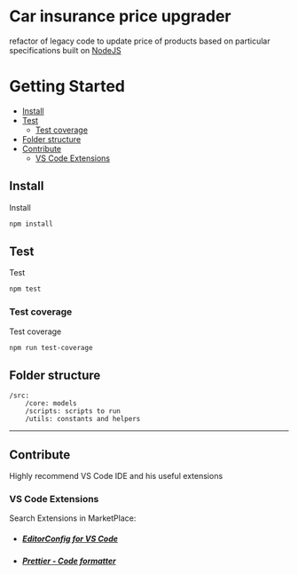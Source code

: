 # Car insurance price upgrader

refactor of legacy code to update price of products based on particular specifications built on [NodeJS](https://nodejs.org/)

# Getting Started

- [Install](#install)
- [Test](#test)
  - [Test coverage](#test-coverage)
- [Folder structure](#folder-structure)
- [Contribute](#contribute)
  - [VS Code Extensions](#vs-code-extensions)

## Install

Install

```bash
npm install
```

## Test

Test

```bash
npm test
```

### Test coverage

Test coverage

```bash
npm run test-coverage
```

## Folder structure

    /src:
        /core: models
        /scripts: scripts to run
        /utils: constants and helpers

---

## Contribute

Highly recommend VS Code IDE and his useful extensions

### VS Code Extensions

Search Extensions in MarketPlace:

- ##### [EditorConfig for VS Code](https://marketplace.visualstudio.com/items?itemName=EditorConfig.EditorConfig)

- ##### [Prettier - Code formatter](https://marketplace.visualstudio.com/items?itemName=esbenp.prettier-vscode)
